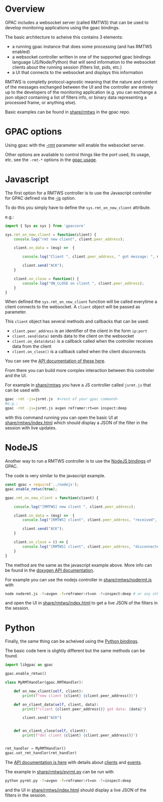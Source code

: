 # Overview

GPAC includes a websocket server (called RMTWS) that can be used to develop monitoring applications using the gpac bindings.

The basic architecture to acheive this contains 3 elements:

 - a running gpac instance that does some processing (and has RMTWS enabled)
 - a websocket controller written in one of the supported gpac bindings language (JS/Node/Python) that will send information to the websocket clients about the running session (filters list, pids, etc.)
 - a UI that connects to the websocket and displays this information


RMTWS is completly protocol-agnostic meaning that the nature and content of the messages exchanged between the UI and the controller are entirely up to the developers of the monitoring application (e.g. you can exchange a json object containing a list of filters info, or binary data representing a processed frame, or anything else).

Basic examples can be found in [share/rmtws](https://github.com/gpac/gpac/tree/master/share/rmtws) in the gpac repo.


# GPAC options

Using gpac with the [-rmt](core_options#rmt) parameter will enable the websocket server.

Other options are available to control things like the port used, tls usage, etc. see the `-rmt-*` options in the [gpac usage](core_options#rmt).


# Javascript

The first option for a RMTWS controller is to use the Javascript controller for GPAC defined via the [-js](gpac_general#js) option.

To do this you simply have to define the `sys.rmt_on_new_client` attribute.

e.g.:

```js
import { Sys as sys } from 'gpaccore'

sys.rmt_on_new_client = function(client) {
	console.log("rmt new client", client.peer_address);

	client.on_data = (msg) =>  {

        console.log("Client ", client.peer_address, " got message: ", msg);

		client.send("ACK");
	}

	client.on_close = function() {
		console.log("ON_CLOSE on client ", client.peer_address);
	}
}
```

When defined the `sys.rmt_on_new_client` function will be called everytime a client connects to the websocket. A `client` object will be passed as parameter.

This `client` object has several methods and callbacks that can be used:

 - `client.peer_address` is an identifier of the client in the form `ip:port`
 - `client.send(data)` sends data to the client on the websocket
 - `client.on_data(data)` is a callback called when the controller receives data from the client
 - `client.on_close()` is a callback called when the client disconnects

You can see the [API documentation of these here](https://doxygen.gpac.io/interface_j_s___r_m_t_client.html).

From there you can build more complex interaction between this controller and the UI.

For example in [share/rmtws](https://github.com/gpac/gpac/tree/master/share/rmtws) you have a JS controller called `jsrmt.js` that can be used with

```bash
gpac -rmt -js=jsrmt.js  #<rest of your gpac command>
#e.g.:
gpac -rmt -js=jsrmt.js avgen reframer:rt=on inspect:deep
```

with this command running you can open the basic UI at [share/rmtws/index.html](https://github.com/gpac/gpac/tree/master/share/rmtws/index.html) which should display a JSON of the filter in the session with live updates.


# NodeJS

Another way to run a RMTWS controller is to use the [NodeJS bindings](/Howtos/nodejs) of GPAC.

The code is very similar to the javascript example.

```js
const gpac = require('../nodejs');
gpac.enable_rmtws(true);

gpac.rmt_on_new_client = function(client) {

    console.log("[RMTWS] new client ", client.peer_address);

    client.on_data = (msg) =>  {
        console.log("[RMTWS] client", client.peer_address, "received", msg);

        client.send("ACK");
    }

    client.on_close = () => {
        console.log("[RMTWS] client", client.peer_address, "disconnected");
    }
}
```

The method are the same as the javascript example above. More info can be found in the [doxygen API documentation](https://doxygen.gpac.io/interface___r_m_t_client.html).

For example you can use the nodejs controller in [share/rmtws/nodermt.js](https://github.com/gpac/gpac/blob/master/share/rmtws/nodermt.js) with

```bash
node nodermt.js -f=avgen -f=reframer:rt=on -f=inspect:deep # or any other gpac filters
```

and open the UI in [share/rmtws/index.html](https://github.com/gpac/gpac/tree/master/share/rmtws/index.html) to get a live JSON of the filters in the session.


# Python

Finally, the same thing can be acheived using the [Python bindings](/Howtos/python).

The basic code here is slightly different but the same methods can be found.

```python
import libgpac as gpac

gpac.enable_rmtws()

class MyRMTHandler(gpac.RMTHandler):

    def on_new_client(self, client):
        print(f"new client {client} {client.peer_address()}")

    def on_client_data(self, client, data):
        print(f"client {client.peer_address()} got data: {data}")

        client.send("ACK")


    def on_client_close(self, client):
        print(f"del client {client} {client.peer_address()}")


rmt_handler = MyRMTHandler()
gpac.set_rmt_handler(rmt_handler)
```

The [API documentation is here](https://doxygen.gpac.io/group__pycore__grp.html) with details about [clients](https://doxygen.gpac.io/classpython_1_1libgpac_1_1libgpac_1_1_r_m_t_client.html) and [events](https://doxygen.gpac.io/classpython_1_1libgpac_1_1libgpac_1_1_r_m_t_handler.html).

The example in [share/rmtws/pyrmt.py](https://github.com/gpac/gpac/blob/master/share/rmtws/pyrmt.py) can be run with

```sh
python pyrmt.py -f=avgen -f=reframer:rt=on -f=inspect:deep
```

and the UI in [share/rmtws/index.html](https://github.com/gpac/gpac/tree/master/share/rmtws/index.html) should display a live JSON of the filters in the session.

